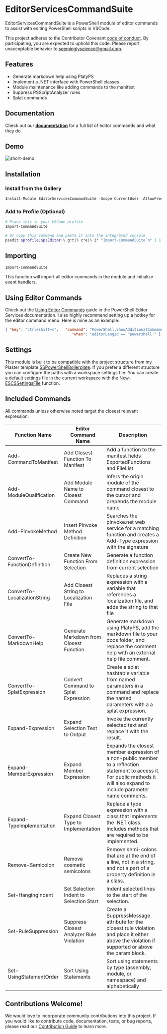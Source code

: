 # EditorServicesCommandSuite

EditorServicesCommandSuite is a PowerShell module of editor commands to assist with editing PowerShell scripts in VSCode.

This project adheres to the Contributor Covenant [code of conduct](https://github.com/SeeminglyScience/EditorServicesCommandSuite/tree/master/docs/CODE_OF_CONDUCT.md).
By participating, you are expected to uphold this code. Please report unacceptable behavior to seeminglyscience@gmail.com.

## Features

- Generate markdown help using PlatyPS
- Implement a .NET interface with PowerShell classes
- Module maintenance like adding commands to the manifest
- Suppress PSScriptAnalyzer rules
- Splat commands

## Documentation

Check out our **[documentation](https://github.com/SeeminglyScience/EditorServicesCommandSuite/tree/master/docs/en-US/EditorServicesCommandSuite.md)** for a full list of editor commands and what they do.

## Demo

![short-demo](https://user-images.githubusercontent.com/24977523/28244138-20ca292a-69b0-11e7-8c31-4537fc6ef4d9.gif)

## Installation

### Install from the Gallery

```powershell
Install-Module EditorServicesCommandSuite -Scope CurrentUser -AllowPrerelease -RequiredVersion 1.0.0-beta4
```

### Add to Profile (Optional)

```powershell
# Place this in your VSCode profile
Import-CommandSuite
```

```powershell
# Or copy this command and paste it into the integrated console
psedit $profile;$psEditor|% g*t|% c*e|% i* "Import-CommandSuite`n" 1 1 1 1
```

## Importing

```powershell
Import-CommandSuite
```

This function will import all editor commands in the module and initialize event handlers.

## Using Editor Commands

Check out the [Using Editor Commands](http://powershell.github.io/PowerShellEditorServices/guide/extensions.html#using-editor-commands) guide in the PowerShell Editor Services documentation.  I also highly recommend setting up a hotkey for the editor command menu.  Here is mine as an example.

```json
{ "key": "ctrl+shift+c",   "command": "PowerShell.ShowAdditionalCommands",
                              "when": "editorLangId == 'powershell'" },
```

## Settings

This module is built to be compatible with the project structure from my Plaster template [SSPowerShellBoilerplate](https://github.com/SeeminglyScience/SSPowerShellBoilerplate).  If you prefer a different structure you can configure the paths with a workspace settings file.  You can create a default settings file in the current workspace with the [New-ESCSSettingsFile](./docs/en-US/New-ESCSSettingsFile.md) function.

## Included Commands

All commands unless otherwise noted target the closest relevant expression.

|Function Name|Editor Command Name|Description|
|---|---|---|
|Add-CommandToManifest|Add Closest Function To Manifest|Add a function to the manifest fields ExportedFunctions and FileList|
|Add-ModuleQualification|Add Module Name to Closest Command|Infers the origin module of the command closest to the cursor and prepends the module name|
|Add-PinvokeMethod|Insert Pinvoke Method Definition|Searches the pinvoke.net web service for a matching function and creates a Add-Type expression with the signature|
|ConvertTo-FunctionDefinition|Create New Function From Selection|Generate a function definition expression from current selection|
|ConvertTo-LocalizationString|Add Closest String to Localization File|Replaces a string expression with a variable that references a localization file, and adds the string to that file|
|ConvertTo-MarkdownHelp|Generate Markdown from Closest Function|Generate markdown using PlatyPS, add the markdown file to your docs folder, and replace the comment help with an external help file comment.|
|ConvertTo-SplatExpression|Convert Command to Splat Expression|Create a splat hashtable variable from named parameters in a command and replace the named parameters with a a splat expression.|
|Expand-Expression|Expand Selection Text to Output|Invoke the currently selected text and replace it with the result.|
|Expand-MemberExpression|Expand Member Expression|Expands the closest member expression of a non-public member to a reflection statement to access it.  For public methods it will also expand to include parameter name comments.|
|Expand-TypeImplementation|Expand Closest Type to Implementation|Replace a type expression with a class that implements the .NET class.  Includes methods that are required to be implemented.|
|Remove-Semicolon|Remove cosmetic semicolons|Remove semi-colons that are at the end of a line, not in a string, and not a part of a property definition in a class.|
|Set-HangingIndent|Set Selection Indent to Selection Start|Indent selected lines to the start of the selection.|
|Set-RuleSuppression|Suppress Closest Analyzer Rule Violation|Create a SuppressMessage attribute for the closest rule violation and place it either above the violation if supported or above the param block.|
|Set-UsingStatementOrder|Sort Using Statements|Sort using statements by type (assembly, module, or namespace) and alphabetically|

## Contributions Welcome!

We would love to incorporate community contributions into this project.  If you would like to
contribute code, documentation, tests, or bug reports, please read our [Contribution Guide](https://github.com/SeeminglyScience/EditorServicesCommandSuite/tree/master/docs/CONTRIBUTING.md) to learn more.

